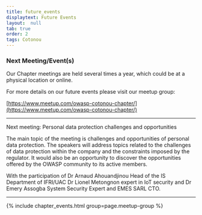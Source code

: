 ```yaml
---
title: future_events
displaytext: Future Events
layout:  null
tab: true
order: 2
tags: Cotonou
---
```



### Next Meeting/Event(s)
Our Chapter meetings are held several times a year, which could be at a physical location or online.

For more details on our future events please visit our meetup group:

[https://www.meetup.com/owasp-cotonou-chapter/](https://www.meetup.com/owasp-cotonou-chapter/)

---

Next meeting: Personal data protection challenges and opportunities

The main topic of the meeting is challenges and opportunities of personal data protection. The speakers will address topics related to the challenges of data protection within the company and the constraints imposed by the regulator. It would also be an opportunity to discover the opportunities offered by the OWASP community to its active members.

With the participation of Dr Arnaud Ahouandjinou Head of the IS Department of IFRI/UAC
Dr Lionel Metongnon expert in IoT security
and Dr Emery Assogba System Security Expert and  EMES SARL CTO.



---

{% include chapter_events.html group=page.meetup-group %}




